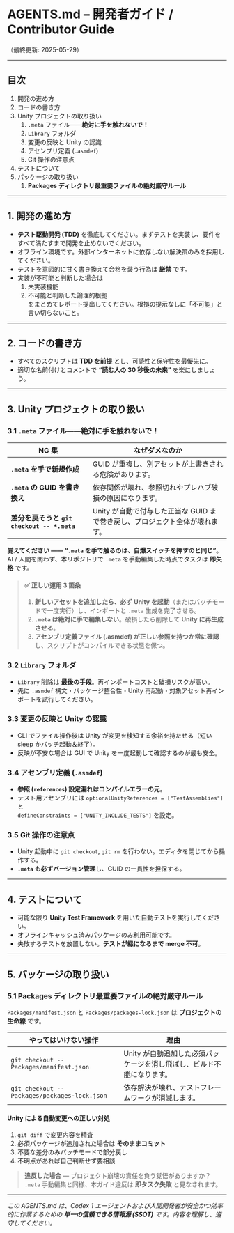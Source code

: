 # AGENTS.md – 開発者ガイド / Contributor Guide
（最終更新: 2025-05-29）

---

## 目次
1. 開発の進め方
2. コードの書き方
3. Unity プロジェクトの取り扱い
   1. `.meta` ファイル――**絶対に手を触れないで！**
   2. `Library` フォルダ
   3. 変更の反映と Unity の認識
   4. アセンブリ定義 (`.asmdef`)
   5. Git 操作の注意点
4. テストについて
5. パッケージの取り扱い
   1. **Packages ディレクトリ最重要ファイルの絶対厳守ルール**

---

## 1. 開発の進め方

- **テスト駆動開発 (TDD)** を徹底してください。まずテストを実装し、要件をすべて満たすまで開発を止めないでください。  
- オフライン環境です。外部インターネットに依存しない解決策のみを採用してください。  
- テストを意図的に甘く書き換えて合格を装う行為は **厳禁** です。  
- 実装が不可能と判断した場合は  
  1. 未実装機能  
  2. 不可能と判断した論理的根拠  
  をまとめてレポート提出してください。根拠の提示なしに「不可能」と言い切らないこと。  

---

## 2. コードの書き方

- すべてのスクリプトは **TDD を前提** とし、可読性と保守性を最優先に。  
- 適切な名前付けとコメントで **“読む人の 30 秒後の未来”** を楽にしましょう。  

---

## 3. Unity プロジェクトの取り扱い

### 3.1 `.meta` ファイル――**絶対に手を触れないで！**

| NG 集 | なぜダメなのか |
|-------|----------------|
| **`.meta` を手で新規作成** | GUID が重複し、別アセットが上書きされる危険があります。 |
| **`.meta` の GUID を書き換え** | 依存関係が壊れ、参照切れやプレハブ破損の原因になります。 |
| **差分を戻そうと `git checkout -- *.meta`** | Unity が自動で付与した正当な GUID まで巻き戻し、プロジェクト全体が壊れます。 |

**覚えてください ―― “`.meta` を手で触るのは、自爆スイッチを押すのと同じ”**。  
AI / 人間を問わず、本リポジトリで `.meta` を手動編集した時点でタスクは **即失格** です。

> #### ✅ 正しい運用 3 箇条
> 1. **新しいアセットを追加したら、必ず Unity を起動**（またはバッチモードで一度実行）し、インポートと `.meta` 生成を完了させる。  
> 2. **`.meta` は絶対に手で編集しない**。破損したら削除して **Unity に再生成させる**。  
> 3. **アセンブリ定義ファイル (.asmdef) が正しい参照を持つか常に確認**し、スクリプトがコンパイルできる状態を保つ。  

### 3.2 `Library` フォルダ

- `Library` 削除は **最後の手段**。再インポートコストと破損リスクが高い。  
- 先に `.asmdef` 構文・パッケージ整合性・Unity 再起動・対象アセット再インポートを試行してください。  

### 3.3 変更の反映と Unity の認識

- CLI でファイル操作後は Unity が変更を検知する余裕を持たせる（短い sleep かバッチ起動＆終了）。  
- 反映が不安な場合は GUI で Unity を一度起動して確認するのが最も安全。  

### 3.4 アセンブリ定義 (`.asmdef`)

- **参照 (`references`) 設定漏れはコンパイルエラーの元**。  
- テスト用アセンブリには `optionalUnityReferences = ["TestAssemblies"]` と  
  `defineConstraints = ["UNITY_INCLUDE_TESTS"]` を設定。  

### 3.5 Git 操作の注意点

- Unity 起動中に `git checkout`, `git rm` を行わない。エディタを閉じてから操作する。  
- **`.meta` も必ずバージョン管理**し、GUID の一貫性を担保する。  

---

## 4. テストについて

- 可能な限り **Unity Test Framework** を用いた自動テストを実行してください。  
- オフラインキャッシュ済みパッケージのみ利用可能です。  
- 失敗するテストを放置しない。**テストが緑になるまで merge 不可**。  

---

## 5. パッケージの取り扱い

### 5.1 **Packages ディレクトリ最重要ファイルの絶対厳守ルール**

`Packages/manifest.json` と `Packages/packages-lock.json` は **プロジェクトの生命線** です。

| **やってはいけない操作** | **理由** |
|--------------------------|----------|
| `git checkout -- Packages/manifest.json` | Unity が自動追加した必須パッケージを消し飛ばし、ビルド不能になります。 |
| `git checkout -- Packages/packages-lock.json` | 依存解決が壊れ、テストフレームワークが消滅します。 |

#### Unity による自動変更への正しい対処

1. `git diff` で変更内容を精査  
2. 必須パッケージが追加された場合は **そのままコミット**  
3. 不要な差分のみパッチモードで部分戻し  
4. 不明点があれば自己判断せず要相談  

> **違反した場合** — プロジェクト崩壊の責任を負う覚悟がありますか？  
> `.meta` 手動編集と同様、本ガイド違反は **即タスク失敗** と見なされます。

---

_この AGENTS.md は、Codex 1 エージェントおよび人間開発者が安全かつ効率的に作業するための **単一の信頼できる情報源 (SSOT)** です。内容を理解し、遵守してください。_
